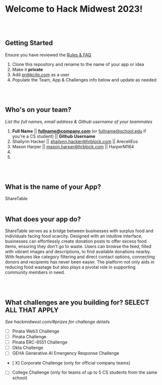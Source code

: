 # Welcome to Hack Midwest 2023!
<br /><br />


## Getting Started
Ensure you have reviewed the [Rules & FAQ](https://hackmidwest.com/#faq)
1. Clone this repository and rename to the name of your app or idea
2. Make it **private**
3. Add pr@kcitp.com as a user
4. Populate the Team, App & Challenges info below and update as needed

<br /><br />

## Who's on your team?
*List the full names,  email address & Github username of your teammates*

1.   **Full Name**  || **fullname@company.com**  (or fullname@school.edu if you're a CS student) || **Github Username**
2. Shailynn Hacker || shailynn.hacker@hrblock.com || AreceliEos
3. Mason Harper    || mason.harper@hrblock.com    || HarperM164
4.
5.

<br /><br />


## What is the name of your App?
ShareTable
<br /><br />
## What does your app do?
ShareTable serves as a bridge between businesses with surplus food and individuals facing food scarcity. Designed with an intuitive interface, businesses can effortlessly create donation posts to offer excess food items, ensuring they don't go to waste. Users can browse the feed, filled with vibrant images and descriptions, to find available donations nearby. With features like category filtering and direct contact options, connecting donors and recipients has never been easier. The platform not only aids in reducing food wastage but also plays a pivotal role in supporting community members in need.

<br /><br />


## What challenges are you building for? SELECT ALL THAT APPLY
*See hackmidwest.com/#prizes for challenge details*
- [ ]  Pinata Web3 Challenge
- [ ]  Pinata Challenge
- [ ]  Pinata ERC-6551 Challenge
- [ ]  Okta Challenge
- [ ]  GEHA Generative AI Emergency Response Challenge
- [ X]  Corporate Challenge (only for official company teams)
- [ ]  College Challenge (only for teams of up to 5 CS students from the same school)

<br /><br />




